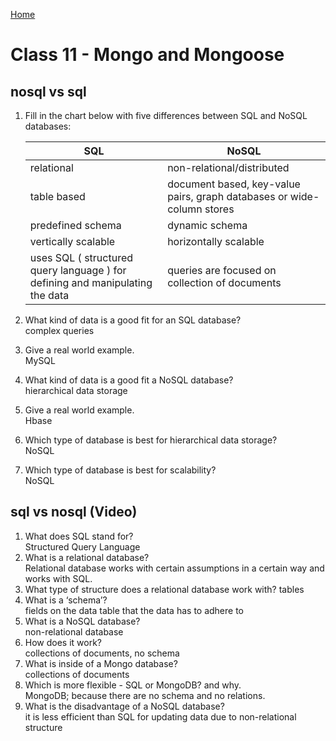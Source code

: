 [Home](/README.md)

# Class 11 - Mongo and Mongoose

## nosql vs sql

1. Fill in the chart below with five differences between SQL and NoSQL databases:

    | SQL         | NoSQL |
    | ----------- | ----------- |
    | relational      | non-relational/distributed      |
    | table based   | document based, key-value pairs, graph databases or wide-column stores       |
    | predefined schema    | dynamic schema       |
    | vertically scalable   | horizontally scalable        |
    | uses SQL ( structured query language ) for defining and manipulating the data  | queries are focused on collection of documents        |

1. What kind of data is a good fit for an SQL database?  
    complex queries
1. Give a real world example.  
    MySQL
1. What kind of data is a good fit a NoSQL database?  
    hierarchical data storage
1. Give a real world example.  
    Hbase
1. Which type of database is best for hierarchical data storage?  
    NoSQL
1. Which type of database is best for scalability?  
    NoSQL

## sql vs nosql (Video)

1. What does SQL stand for?  
    Structured Query Language
1. What is a relational database?  
    Relational database works with certain assumptions in a certain way and works with SQL.
1. What type of structure does a relational database work with?
    tables
1. What is a ‘schema’?  
    fields on the data table that the data has to adhere to
1. What is a NoSQL database?  
    non-relational database
1. How does it work?  
    collections of documents, no schema
1. What is inside of a Mongo database?  
    collections of documents
1. Which is more flexible - SQL or MongoDB? and why.  
    MongoDB; because there are no schema and no relations.
1. What is the disadvantage of a NoSQL database?  
    it is less efficient than SQL for updating data due to non-relational structure
